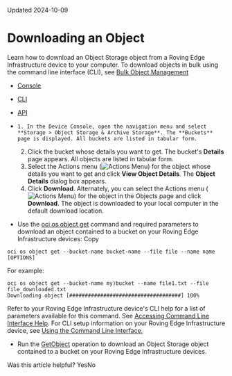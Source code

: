 Updated 2024-10-09
# Downloading an Object
Learn how to download an Object Storage object from a Roving Edge Infrastructure device to your computer.
To download objects in bulk using the command line interface (CLI), see [Bulk Object Management](https://docs.oracle.com/en-us/iaas/Content/Rover/Object_Storage/Object/bulk_object_management.htm#top "Describes how to upload, download, and delete objects in bulk on your Roving Edge Infrastructure devices.")
  * [Console](https://docs.oracle.com/en-us/iaas/Content/Rover/Object_Storage/Object/get_object.htm)
  * [CLI](https://docs.oracle.com/en-us/iaas/Content/Rover/Object_Storage/Object/get_object.htm)
  * [API](https://docs.oracle.com/en-us/iaas/Content/Rover/Object_Storage/Object/get_object.htm)


  *     1. In the Device Console, open the navigation menu and select **Storage > Object Storage & Archive Storage**. The **Buckets** page is displayed. All buckets are listed in tabular form.
    2. Click the bucket whose details you want to get. The bucket's **Details** page appears. All objects are listed in tabular form.
    3. Select the Actions menu (![Actions Menu](https://docs.oracle.com/en-us/iaas/Content/libs-rover/libraries/global-images/actions-menu.png)) for the object whose details you want to get and click **View Object Details**. The **Object Details** dialog box appears.
    4. Click **Download**.
Alternately, you can select the Actions menu (![Actions Menu](https://docs.oracle.com/en-us/iaas/Content/libs-rover/libraries/global-images/actions-menu.png)) for the object in the Objects page and click **Download**.
The object is downloaded to your local computer in the default download location.
  * Use the [oci os object get](https://docs.oracle.com/iaas/tools/oci-cli/latest/oci_cli_docs/cmdref/os/object/get.html) command and required parameters to download an object contained to a bucket on your Roving Edge Infrastructure devices:
Copy
```
oci os object get --bucket-name bucket-name --file file --name name [OPTIONS]
```

For example:
```
oci os object get --bucket-name my)bucket --name file1.txt --file file_downloaded.txt
Downloading object [####################################] 100% 
```

Refer to your Roving Edge Infrastructure device's CLI help for a list of parameters available for this command. See [Accessing Command Line Interface Help](https://docs.oracle.com/en-us/iaas/Content/Rover/Access/cli_install.htm#CLIAccessHelp).
For CLI setup information on your Roving Edge Infrastructure device, see [Using the Command Line Interface.](https://docs.oracle.com/en-us/iaas/Content/Rover/Access/cli_install.htm#CLI "Describes how to use the Command Line Interface to access a a Roving Edge Infrastructure device.")
  * Run the [GetObject](https://docs.oracle.com/iaas/api/#/en/objectstorage/latest/Object/GetObject) operation to download an Object Storage object contained to a bucket on your Roving Edge Infrastructure devices.


Was this article helpful?
YesNo

